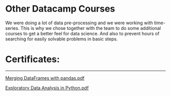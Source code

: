 # Other Datacamp Courses

We were doing a lot of data pre-processing and we were working with time-series. This is why we chose together with the team to do some additional courses to get a better feel for data science. And also to prevent hours of searching for easily solvable problems in basic steps.

# Certificates:

---

[Merging DataFrames with pandas.pdf](Other%20Datacamp%20Courses%20b5cedbb2f5aa4ee38e1eccbafef9f98b/Merging_DataFrames_with_pandas.pdf)

[Exploratory Data Analysis in Python.pdf](Other%20Datacamp%20Courses%20b5cedbb2f5aa4ee38e1eccbafef9f98b/Exploratory_Data_Analysis_in_Python.pdf)